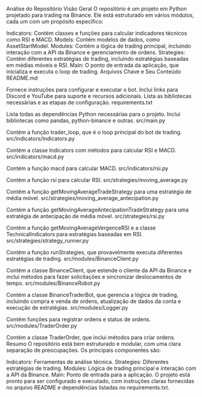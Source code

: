 Análise do Repositório
Visão Geral
O repositório é um projeto em Python projetado para trading na Binance. Ele está estruturado em vários módulos, cada um com um propósito específico:

Indicators: Contém classes e funções para calcular indicadores técnicos como RSI e MACD.
Models: Contém modelos de dados, como AssetStartModel.
Modules: Contém a lógica de trading principal, incluindo interação com a API da Binance e gerenciamento de ordens.
Strategies: Contém diferentes estratégias de trading, incluindo estratégias baseadas em médias móveis e RSI.
Main: O ponto de entrada da aplicação, que inicializa e executa o loop de trading.
Arquivos Chave e Seu Conteúdo
README.md

Fornece instruções para configurar e executar o bot.
Inclui links para Discord e YouTube para suporte e recursos adicionais.
Lista as bibliotecas necessárias e as etapas de configuração.
requirements.txt

Lista todas as dependências Python necessárias para o projeto.
Inclui bibliotecas como pandas, python-binance e outras.
src/main.py

Contém a função trader_loop, que é o loop principal do bot de trading.
src/indicators/Indicators.py

Contém a classe Indicators com métodos para calcular RSI e MACD.
src/indicators/macd.py

Contém a função macd para calcular MACD.
src/indicators/rsi.py

Contém a função rsi para calcular RSI.
src/strategies/moving_average.py

Contém a função getMovingAverageTradeStrategy para uma estratégia de média móvel.
src/strategies/moving_average_antecipation.py

Contém a função getMovingAverageAntecipationTradeStrategy para uma estratégia de antecipação de média móvel.
src/strategies/rsi.py

Contém a função getMovingAverageVergenceRSI e a classe TechnicalIndicators para estratégias baseadas em RSI.
src/strategies/strategy_runner.py

Contém a função runStrategies, que provavelmente executa diferentes estratégias de trading.
src/modules/BinanceClient.py

Contém a classe BinanceClient, que estende o cliente da API da Binance e inclui métodos para fazer solicitações e sincronizar deslocamentos de tempo.
src/modules/BinanceRobot.py

Contém a classe BinanceTraderBot, que gerencia a lógica de trading, incluindo compra e venda de ordens, atualização de dados da conta e execução de estratégias.
src/modules/Logger.py

Contém funções para registrar ordens e status de ordens.
src/modules/TraderOrder.py

Contém a classe TraderOrder, que inclui métodos para criar ordens.
Resumo
O repositório está bem estruturado e modular, com uma clara separação de preocupações. Os principais componentes são:

Indicators: Ferramentas de análise técnica.
Strategies: Diferentes estratégias de trading.
Modules: Lógica de trading principal e interação com a API da Binance.
Main: Ponto de entrada para a aplicação.
O projeto está pronto para ser configurado e executado, com instruções claras fornecidas no arquivo README e dependências listadas no requirements.txt.